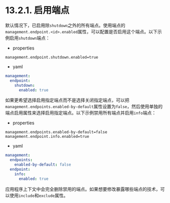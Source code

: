 # 13.2.1. 启用端点

默认情况下，已启用除`shutdown`之外的所有端点。使用端点的`management.endpoint.<id>.enabled`属性，可以配置是否启用这个端点。以下示例启用`shutdown`端点：

+ properties

```properties
management.endpoint.shutdown.enabled=true
```

+ yaml

```yaml
management:
  endpoint:
    shutdown:
      enabled: true
```

如果更希望选择启用指定端点而不是选择关闭指定端点，可以把`management.endpoints.enabled-by-default`属性设置为`false`，然后使用单独的端点启用属性来选择启用指定端点。以下示例禁用所有端点并启用`info`端点：

+ properties

```properties
management.endpoints.enabled-by-default=false
management.endpoint.info.enabled=true
```

+ yaml

```yaml
management:
  endpoints:
    enabled-by-default: false
  endpoint:
    info:
      enabled: true
```

<univ-note type="note">

应用程序上下文中会完全删除禁用的端点。如果想要修改暴露哪些端点的技术，可以使用`include`和`exclude`属性。

</univ-note>
